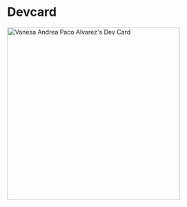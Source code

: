 # Devcard
<a href="https://app.daily.dev/Techiwriter"><img src="https://api.daily.dev/devcards/05a0dc1ca04d41098402df012796975e.png?r=xdp" width="400" alt="Vanesa Andrea Paco Alvarez's Dev Card"/></a>
